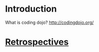 # Introduction #

What is coding dojo? http://codingdojo.org/


# [Retrospectives](Retrospectives.md) #